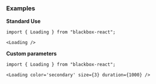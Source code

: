 ### Examples

**Standard Use**

```
import { Loading } from "blackbox-react";

<Loading />
```

**Custom parameters**

```
import { Loading } from "blackbox-react";

<Loading color='secondary' size={3} duration={1000} />
```
